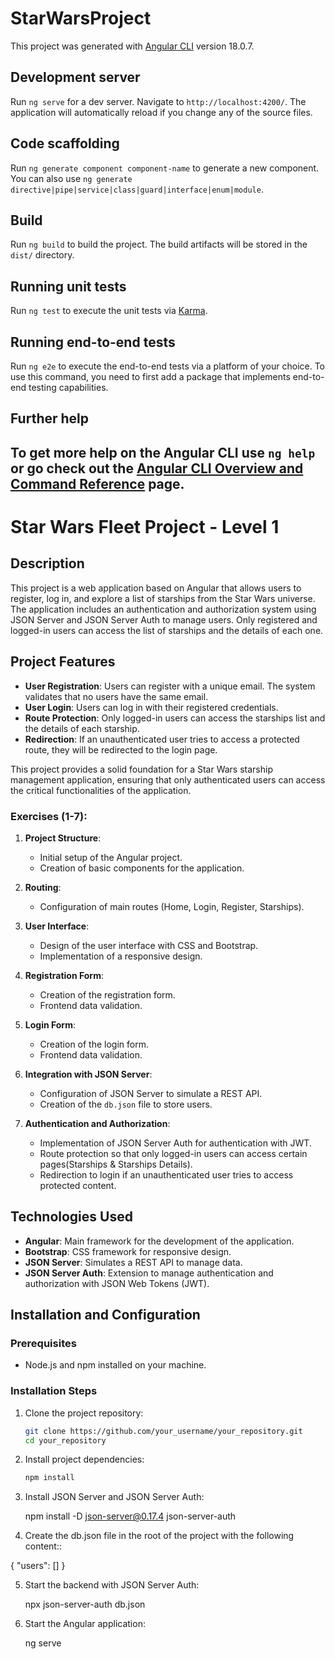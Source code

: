 # StarWarsProject

This project was generated with [Angular CLI](https://github.com/angular/angular-cli) version 18.0.7.

## Development server

Run `ng serve` for a dev server. Navigate to `http://localhost:4200/`. The application will automatically reload if you change any of the source files.

## Code scaffolding

Run `ng generate component component-name` to generate a new component. You can also use `ng generate directive|pipe|service|class|guard|interface|enum|module`.

## Build

Run `ng build` to build the project. The build artifacts will be stored in the `dist/` directory.

## Running unit tests

Run `ng test` to execute the unit tests via [Karma](https://karma-runner.github.io).

## Running end-to-end tests

Run `ng e2e` to execute the end-to-end tests via a platform of your choice. To use this command, you need to first add a package that implements end-to-end testing capabilities.

## Further help

## To get more help on the Angular CLI use `ng help` or go check out the [Angular CLI Overview and Command Reference](https://angular.dev/tools/cli) page.

# Star Wars Fleet Project - Level 1

## Description

This project is a web application based on Angular that allows users to register, log in, and explore a list of starships from the Star Wars universe. The application includes an authentication and authorization system using JSON Server and JSON Server Auth to manage users. Only registered and logged-in users can access the list of starships and the details of each one.

## Project Features

- **User Registration**: Users can register with a unique email. The system validates that no users have the same email.
- **User Login**: Users can log in with their registered credentials.
- **Route Protection**: Only logged-in users can access the starships list and the details of each starship.
- **Redirection**: If an unauthenticated user tries to access a protected route, they will be redirected to the login page.

This project provides a solid foundation for a Star Wars starship management application, ensuring that only authenticated users can access the critical functionalities of the application.

### Exercises (1-7):

1. **Project Structure**:

   - Initial setup of the Angular project.
   - Creation of basic components for the application.

2. **Routing**:

   - Configuration of main routes (Home, Login, Register, Starships).

3. **User Interface**:

   - Design of the user interface with CSS and Bootstrap.
   - Implementation of a responsive design.

4. **Registration Form**:

   - Creation of the registration form.
   - Frontend data validation.

5. **Login Form**:

   - Creation of the login form.
   - Frontend data validation.

6. **Integration with JSON Server**:

   - Configuration of JSON Server to simulate a REST API.
   - Creation of the `db.json` file to store users.

7. **Authentication and Authorization**:
   - Implementation of JSON Server Auth for authentication with JWT.
   - Route protection so that only logged-in users can access certain pages(Starships & Starships Details).
   - Redirection to login if an unauthenticated user tries to access protected content.

## Technologies Used

- **Angular**: Main framework for the development of the application.
- **Bootstrap**: CSS framework for responsive design.
- **JSON Server**: Simulates a REST API to manage data.
- **JSON Server Auth**: Extension to manage authentication and authorization with JSON Web Tokens (JWT).

## Installation and Configuration

### Prerequisites

- Node.js and npm installed on your machine.

### Installation Steps

1. Clone the project repository:

   ```bash
   git clone https://github.com/your_username/your_repository.git
   cd your_repository

   ```

2. Install project dependencies:

    ```bash 
    npm install

    ```

3. Install JSON Server and JSON Server Auth:

   npm install -D json-server@0.17.4 json-server-auth

4. Create the db.json file in the root of the project with the following content::

{
"users": []
}

5. Start the backend with JSON Server Auth:

   npx json-server-auth db.json

6. Start the Angular application:

   ng serve
